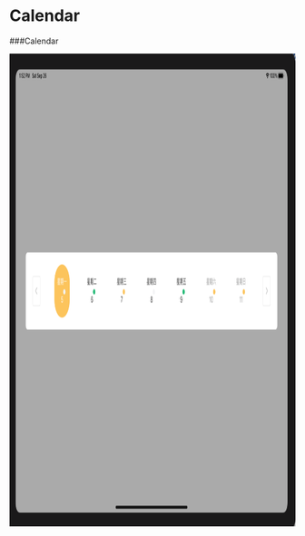 # Calendar


###Calendar

<div align=center><img width="1194/2" height="834/2" src="https://github.com/cellgit/Calendar/blob/master/image/calendar.png"/></div>
